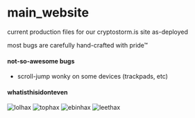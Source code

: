 # main_website
current production files for our cryptostorm.is site as-deployed

most bugs are carefully hand-crafted with pride™

#### not-so-awesome bugs

* scroll-jump wonky on some devices (trackpads, etc)

#### whatisthisidonteven

![lolhax](http://i.imgur.com/oL6wjTg.png)
![tophax](http://i.imgur.com/0N6z6zf.png)
![ebinhax](http://i.imgur.com/pG01qJY.png)
![leethax](http://i.imgur.com/lk11Tfw.png)
